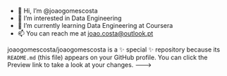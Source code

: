 - 👋 Hi, I’m @joaogomescosta
- 👀 I’m interested in Data Engineering
- 🌱 I’m currently learning Data Engineering at Coursera
- 📫 You can reach me at joao.costa@outlook.pt

joaogomescosta/joaogomescosta is a ✨ special ✨ repository because its `README.md` (this file) appears on your GitHub profile.
You can click the Preview link to take a look at your changes.
--->
